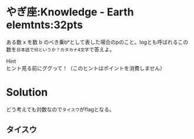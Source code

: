 # やぎ座:Knowledge - Earth elemtnts:32pts
ある数 x を数 b のべき乗bᵖとして表した場合のpのこと。logとも呼ばれるこの数を`日本語で何というか？カタカナ4文字`で答えよ。  

Hint  
ヒント見る前にググって！（このヒントはポイントを消費しません）  

# Solution
どう考えても対数なので`タイスウ`がflagとなる。  

## タイスウ